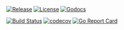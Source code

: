 [![Release](https://img.shields.io/github/release/thrownew/go-broadcast.svg)](https://github.com/thrownew/go-broadcast/releases/latest)
[![License](https://img.shields.io/github/license/thrownew/go-broadcast.svg)](https://raw.githubusercontent.com/thrownew/go-broadcast/master/LICENSE)
[![Godocs](https://img.shields.io/badge/godoc-reference-blue.svg)](https://godoc.org/github.com/thrownew/go-broadcast)

[![Build Status](https://github.com/thrownew/go-broadcast/workflows/CI/badge.svg)](https://github.com/thrownew/go-broadcast/actions)
[![codecov](https://codecov.io/gh/thrownew/go-broadcast/branch/master/graph/badge.svg)](https://codecov.io/gh/thrownew/go-broadcast)
[![Go Report Card](https://goreportcard.com/badge/github.com/thrownew/go-broadcast)](https://goreportcard.com/report/github.com/thrownew/go-broadcast)